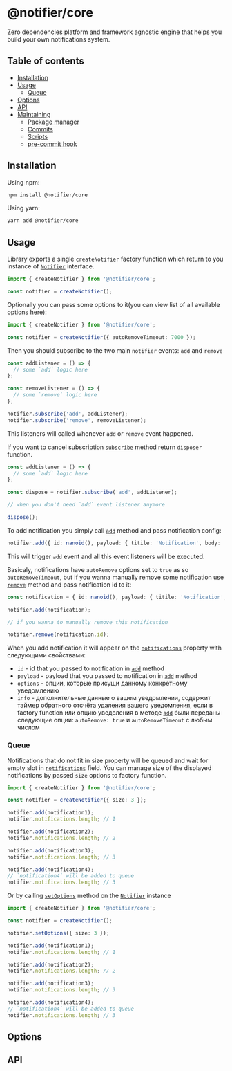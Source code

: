 # @notifier/core

Zero dependencies platform and framework agnostic engine that helps you build your own
notifications system.

## Table of contents

- [Installation](#installation)
- [Usage](#usage)
  - [Queue](#queue)
- [Options](#options)
- [API](#api)
- [Maintaining](#maintaining)
  - [Package manager](#package-manager)
  - [Commits](#commits)
  - [Scripts](#scripts)
  - [pre-commit hook](#pre-commit-hook)

## Installation

Using npm:

```sh
npm install @notifier/core
```

Using yarn:

```sh
yarn add @notifier/core
```

## Usage

Library exports a single `createNotifier` factory function which return to you instance of
[`Notifier`](/packages/core/src/Notifier/types.ts#L34) interface.

```ts
import { createNotifier } from '@notifier/core';

const notifier = createNotifier();
```

Optionally you can pass some options to it(you can view list of all available options [here](#options)):

```ts
import { createNotifier } from '@notifier/core';

const notifier = createNotifier({ autoRemoveTimeout: 7000 });
```

Then you should subscribe to the two main `notifier` events: `add` and `remove`

```ts
const addListener = () => {
  // some `add` logic here
};

const removeListener = () => {
  // some `remove` logic here
};

notifier.subscribe('add', addListener);
notifier.subscribe('remove', removeListener);
```

This listeners will called whenever `add` or `remove` event happened.

If you want to cancel subscription [`subscribe`](#subscribe) method return `disposer` function.

```ts
const addListener = () => {
  // some `add` logic here
};

const dispose = notifier.subscribe('add', addListener);

// when you don't need `add` event listener anymore

dispose();
```

To add notification you simply call [`add`](#add) method and pass notification config:

```ts
notifier.add({ id: nanoid(), payload: { titile: 'Notification', body: 'Hello world!' } });
```

This will trigger `add` event and all this event listeners will be executed.

Basicaly, notifications have `autoRemove` options set to `true` as so `autoRemoveTimeout`,
but if you wanna manually remove some notification use [`remove`](#remove) method and
pass notification id to it:

```ts
const notification = { id: nanoid(), payload: { titile: 'Notification', body: 'Hello world!' } };

notifier.add(notification);

// if you wanna to manually remove this notification

notifier.remove(notification.id);
```

When you add notification it will appear on the [`notifications`](#notifications) property
with следующими свойствами:

- `id` - id that you passed to notification in [`add`](#add) method
- `payload` - payload that you passed to notification in [`add`](#add) method
- `options` - опции, которые присущи данному конкретному уведомлению
- `info` - дополнительные данные о вашем уведомлении, содержит таймер обратного отсчёта
  удаления вашего уведомления, если в factory function или опцию уведоления в методе
  [`add`](#add) были переданы следующие опции: `autoRemove: true` и `autoRemoveTimeout` с
  любым числом

### Queue

Notifications that do not fit in size property will be queued and wait for empty slot in
[`notifications`](#notifications) field. You can manage size of the displayed
notifications by passed `size` options to factory function.

```ts
import { createNotifier } from '@notifier/core';

const notifier = createNotifier({ size: 3 });

notifier.add(notification1);
notifier.notifications.length; // 1

notifier.add(notification2);
notifier.notifications.length; // 2

notifier.add(notification3);
notifier.notifications.length; // 3

notifier.add(notification4);
// `notification4` will be added to queue
notifier.notifications.length; // 3
```

Or by calling [`setOptions`](#setoptions) method on the
[`Notifier`](/packages/core/src/Notifier/types.ts#L34) instance

```ts
import { createNotifier } from '@notifier/core';

const notifier = createNotifier();

notifier.setOptions({ size: 3 });

notifier.add(notification1);
notifier.notifications.length; // 1

notifier.add(notification2);
notifier.notifications.length; // 2

notifier.add(notification3);
notifier.notifications.length; // 3

notifier.add(notification4);
// `notification4` will be added to queue
notifier.notifications.length; // 3
```

## Options

## API

```

```
